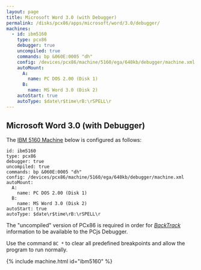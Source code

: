 ```yaml
---
layout: page
title: Microsoft Word 3.0 (with Debugger)
permalink: /disks/pcx86/apps/microsoft/word/3.0/debugger/
machines:
  - id: ibm5160
    type: pcx86
    debugger: true
    uncompiled: true
    commands: bp &060E:0005 "dh"
    config: /devices/pcx86/machine/5160/ega/640kb/debugger/machine.xml
    autoMount:
      A:
        name: PC DOS 2.00 (Disk 1)
      B:
        name: MS Word 3.0 (Disk 2)
    autoStart: true
    autoType: $date\r$time\rB:\rSPELL\r
---
```


Microsoft Word 3.0 (with Debugger)
----------------------------------

The [IBM 5160 Machine](/devices/pcx86/machine/5160/ega/640kb/debugger/) below is configured as follows:

    id: ibm5160
    type: pcx86
    debugger: true
    uncompiled: true
    commands: bp &060E:0005 "dh"
    config: /devices/pcx86/machine/5160/ega/640kb/debugger/machine.xml
    autoMount:
      A:
        name: PC DOS 2.00 (Disk 1)
      B:
        name: MS Word 3.0 (Disk 2)
    autoStart: true
    autoType: $date\r$time\rB:\rSPELL\r

The "uncompiled" version of PCx86 is required in order for *[BackTrack](/modules/pcx86/#backtrack-support)* information
to be available to the PCjs Debugger.

Use the command `BC *` to clear all predefined breakpoints and allow the program to run normally.

{% include machine.html id="ibm5160" %}
